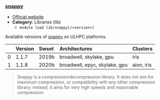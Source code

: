 ### [snappy](https://github.com/google/snappy)

* [Official website](https://github.com/google/snappy)
* __Category__: Libraries (lib)
    -  `module load lib/snappy[/<version>]`

Available versions of [snappy](https://github.com/google/snappy) on ULHPC platforms:

|    | Version   | Swset   | Architectures                 | Clusters   |
|---:|:----------|:--------|:------------------------------|:-----------|
|  0 | 1.1.7     | 2019b   | broadwell, skylake, gpu       | iris       |
|  1 | 1.1.8     | 2020b   | broadwell, epyc, skylake, gpu | aion, iris |

> Snappy is a compression/decompression library. It does not aim for maximum compression, or compatibility with any other compression library; instead, it aims for very high speeds and reasonable compression.

